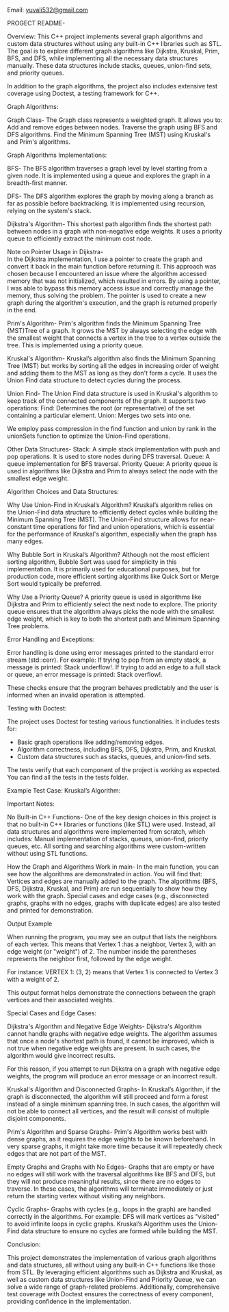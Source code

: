 Email: yuvali532@gmail.com

PROGECT README-

Overview:
This C++ project implements several graph algorithms and custom data structures without using any built-in C++ libraries such as STL. The goal is to explore different graph algorithms like Dijkstra, Kruskal, Prim, BFS, and DFS, while implementing all the necessary data structures manually. These data structures include stacks, queues, union-find sets, and priority queues.

In addition to the graph algorithms, the project also includes extensive test coverage using Doctest, a testing framework for C++.

Graph Algorithms:

Graph Class-
The Graph class represents a weighted graph. It allows you to:
 Add and remove edges between nodes.
 Traverse the graph using BFS and DFS algorithms.
 Find the Minimum Spanning Tree (MST) using Kruskal's and Prim's algorithms.

Graph Algorithms Implementations:

BFS-
The BFS algorithm traverses a graph level by level starting from a given node. It is implemented using a queue and explores the graph in a breadth-first manner.

DFS-
The DFS algorithm explores the graph by moving along a branch as far as possible before backtracking. It is implemented using recursion, relying on the system's stack.

Dijkstra's Algorithm-
This shortest path algorithm finds the shortest path between nodes in a graph with non-negative edge weights. It uses a priority queue to efficiently extract the minimum cost node. 

Note on Pointer Usage in Dijkstra-  
In the Dijkstra implementation, I use a pointer to create the graph and convert it back in the main function before returning it. This approach was chosen because I encountered an issue where the algorithm accessed memory that was not initialized, which resulted in errors. By using a pointer, I was able to bypass this memory access issue and correctly manage the memory, thus solving the problem. The pointer is used to create a new graph during the algorithm's execution, and the graph is returned properly in the end.

Prim's Algorithm-
Prim's algorithm finds the Minimum Spanning Tree (MST)Tree of a graph. It grows the MST by always selecting the edge with the smallest weight that connects a vertex in the tree to a vertex outside the tree. This is implemented using a priority queue.

Kruskal's Algorithm-
Kruskal’s algorithm also finds the Minimum Spanning Tree (MST) but works by sorting all the edges in increasing order of weight and adding them to the MST as long as they don't form a cycle. It uses the Union Find data structure to detect cycles during the process.

Union Find-
The Union Find data structure is used in Kruskal's algorithm to keep track of the connected components of the graph. It supports two operations:
Find: Determines the root (or representative) of the set containing a particular element.
Union: Merges two sets into one.

We employ pass compression in the find function and union by rank in the unionSets function to optimize the Union-Find operations.

Other Data Structures- 
Stack: A simple stack implementation with push and pop operations. It is used to store nodes during DFS traversal.
Queue: A queue implementation for BFS traversal.
Priority Queue: A priority queue is used in algorithms like Dijkstra and Prim to always select the node with the smallest edge weight.

Algorithm Choices and Data Structures:

Why Use Union-Find in Kruskal’s Algorithm?
Kruskal’s algorithm relies on the Union-Find data structure to efficiently detect cycles while building the Minimum Spanning Tree (MST). The Union-Find structure allows for near-constant time operations for find and union operations, which is essential for the performance of Kruskal's algorithm, especially when the graph has many edges.

Why Bubble Sort in Kruskal’s Algorithm?
Although not the most efficient sorting algorithm, Bubble Sort was used for simplicity in this implementation. It is primarily used for educational purposes, but for production code, more efficient sorting algorithms like Quick Sort or Merge Sort would typically be preferred.

Why Use a Priority Queue?
A priority queue is used in algorithms like Dijkstra and Prim to efficiently select the next node to explore. The priority queue ensures that the algorithm always picks the node with the smallest edge weight, which is key to both the shortest path and Minimum Spanning Tree problems.

Error Handling and Exceptions:

Error handling is done using error messages printed to the standard error stream (std::cerr). For example:
If trying to pop from an empty stack, a message is printed: Stack underflow!.
If trying to add an edge to a full stack or queue, an error message is printed: Stack overflow!.

These checks ensure that the program behaves predictably and the user is informed when an invalid operation is attempted.

Testing with Doctest:

The project uses Doctest for testing various functionalities. It includes tests for:
- Basic graph operations like adding/removing edges.
- Algorithm correctness, including BFS, DFS, Dijkstra, Prim, and Kruskal.
- Custom data structures such as stacks, queues, and union-find sets.

The tests verify that each component of the project is working as expected. You can find all the tests in the tests folder.

Example Test Case: Kruskal’s Algorithm:

Important Notes:

No Built-in C++ Functions-
One of the key design choices in this project is that no built-in C++ libraries or functions (like STL) were used. Instead, all data structures and algorithms were implemented from scratch, which includes:
Manual implementation of stacks, queues, union-find, priority queues, etc.
All sorting and searching algorithms were custom-written without using STL functions.

How the Graph and Algorithms Work in main-
In the main function, you can see how the algorithms are demonstrated in action. You will find that:
Vertices and edges are manually added to the graph.
The algorithms (BFS, DFS, Dijkstra, Kruskal, and Prim) are run sequentially to show how they work with the graph.
Special cases and edge cases (e.g., disconnected graphs, graphs with no edges, graphs with duplicate edges) are also tested and printed for demonstration.

Output Example

When running the program, you may see an output that lists the neighbors of each vertex.
This means that Vertex 1 :has a neighbor, Vertex 3, with an edge weight (or "weight") of 2. The number inside the parentheses represents the neighbor first, followed by the edge weight.

For instance:
VERTEX 1: (3, 2) means that Vertex 1 is connected to Vertex 3 with a weight of 2.

This output format helps demonstrate the connections between the graph vertices and their associated weights.

Special Cases and Edge Cases:

Dijkstra's Algorithm and Negative Edge Weights-
Dijkstra's Algorithm cannot handle graphs with negative edge weights. The algorithm assumes that once a node's shortest path is found, it cannot be improved, which is not true when negative edge weights are present. In such cases, the algorithm would give incorrect results.

For this reason, if you attempt to run Dijkstra on a graph with negative edge weights, the program will produce an error message or an incorrect result.

Kruskal's Algorithm and Disconnected Graphs-
In Kruskal’s Algorithm, if the graph is disconnected, the algorithm will still proceed and form a forest instead of a single minimum spanning tree. In such cases, the algorithm will not be able to connect all vertices, and the result will consist of multiple disjoint components.

Prim's Algorithm and Sparse Graphs-
Prim's Algorithm works best with dense graphs, as it requires the edge weights to be known beforehand. In very sparse graphs, it might take more time because it will repeatedly check edges that are not part of the MST.

Empty Graphs and Graphs with No Edges-
Graphs that are empty or have no edges will still work with the traversal algorithms like BFS and DFS, but they will not produce meaningful results, since there are no edges to traverse. In these cases, the algorithms will terminate immediately or just return the starting vertex without visiting any neighbors.

Cyclic Graphs-
Graphs with cycles (e.g., loops in the graph) are handled correctly in the algorithms. For example:
DFS will mark vertices as "visited" to avoid infinite loops in cyclic graphs.
Kruskal’s Algorithm uses the Union-Find data structure to ensure no cycles are formed while building the MST.

Conclusion:

This project demonstrates the implementation of various graph algorithms and data structures, all without using any built-in C++ functions like those from STL. By leveraging efficient algorithms such as Dijkstra and Kruskal, as well as custom data structures like Union-Find and Priority Queue, we can solve a wide range of graph-related problems. Additionally, comprehensive test coverage with Doctest ensures the correctness of every component, providing confidence in the implementation.